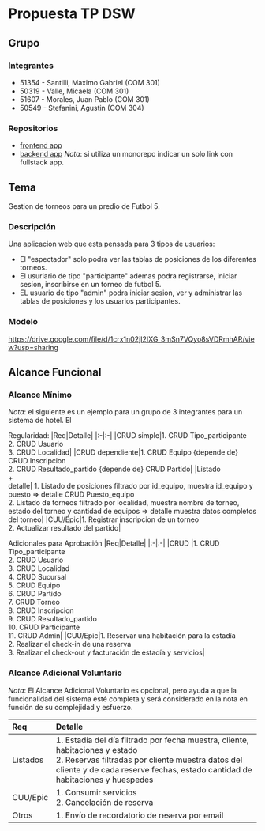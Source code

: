 # Propuesta TP DSW

## Grupo
### Integrantes
* 51354 - Santilli, Maximo Gabriel (COM 301)
* 50319 - Valle, Micaela (COM 301)
* 51607 - Morales, Juan Pablo (COM 301)
* 50549 - Stefanini, Agustin (COM 304)

### Repositorios
* [frontend app](http://hyperlinkToGihubOrGitlab)
* [backend app](http://hyperlinkToGihubOrGitlab)
*Nota*: si utiliza un monorepo indicar un solo link con fullstack app.

## Tema
Gestion de torneos para un predio de Futbol 5.

### Descripción
Una aplicacion web que esta pensada para 3 tipos de usuarios:
- El "espectador" solo podra ver las tablas de posiciones de los diferentes torneos.
- El usuriario de tipo "participante" ademas podra registrarse, iniciar sesion, inscribirse en un torneo de futbol 5.
- EL usuario de tipo "admin" podra iniciar sesion, ver y administrar las tablas de posiciones y los usuarios participantes.

### Modelo

https://drive.google.com/file/d/1crx1n02jI2IXG_3mSn7VQyo8sVDRmhAR/view?usp=sharing

## Alcance Funcional 

### Alcance Mínimo

*Nota*: el siguiente es un ejemplo para un grupo de 3 integrantes para un sistema de hotel. El 

Regularidad:
|Req|Detalle|
|:-|:-|
|CRUD simple|1. CRUD Tipo_participante<br>2. CRUD Usuario<br>3. CRUD Localidad|
|CRUD dependiente|1. CRUD Equipo {depende de} CRUD Inscripcion<br>2. CRUD Resultado_partido {depende de} CRUD Partido|
|Listado<br>+<br>detalle| 1. Listado de posiciones filtrado por id_equipo, muestra id_equipo y puesto => detalle CRUD Puesto_equipo<br> 2. Listado de torneos filtrado por localidad, muestra nombre de torneo, estado del torneo y cantidad de equipos => detalle muestra datos completos del torneo|
|CUU/Epic|1. Registrar inscripcion de un torneo<br>2. Actualizar resultado del partido|


Adicionales para Aprobación
|Req|Detalle|
|:-|:-|
|CRUD |1. CRUD Tipo_participante<br>2. CRUD Usuario<br>3. CRUD Localidad<br>4. CRUD Sucursal<br>5. CRUD Equipo<br>6. CRUD Partido<br>7. CRUD Torneo<br>8. CRUD Inscripcion<br>9. CRUD Resultado_partido<br>10. CRUD Participante<br>11. CRUD Admin|
|CUU/Epic|1. Reservar una habitación para la estadía<br>2. Realizar el check-in de una reserva<br>3. Realizar el check-out y facturación de estadía y servicios|


### Alcance Adicional Voluntario

*Nota*: El Alcance Adicional Voluntario es opcional, pero ayuda a que la funcionalidad del sistema esté completa y será considerado en la nota en función de su complejidad y esfuerzo.

|Req|Detalle|
|:-|:-|
|Listados |1. Estadía del día filtrado por fecha muestra, cliente, habitaciones y estado <br>2. Reservas filtradas por cliente muestra datos del cliente y de cada reserve fechas, estado cantidad de habitaciones y huespedes|
|CUU/Epic|1. Consumir servicios<br>2. Cancelación de reserva|
|Otros|1. Envío de recordatorio de reserva por email|

